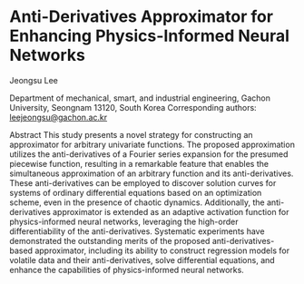 # Anti-Derivatives Approximator for Enhancing Physics-Informed Neural Networks
Jeongsu Lee

Department of mechanical, smart, and industrial engineering, Gachon University, Seongnam 13120, South Korea
Corresponding authors: leejeongsu@gachon.ac.kr 

Abstract
This study presents a novel strategy for constructing an approximator for arbitrary univariate functions. The proposed approximation utilizes the anti-derivatives of a Fourier series expansion for the presumed piecewise function, resulting in a remarkable feature that enables the simultaneous approximation of an arbitrary function and its anti-derivatives. These anti-derivatives can be employed to discover solution curves for systems of ordinary differential equations based on an optimization scheme, even in the presence of chaotic dynamics. Additionally, the anti-derivatives approximator is extended as an adaptive activation function for physics-informed neural networks, leveraging the high-order differentiability of the anti-derivatives. Systematic experiments have demonstrated the outstanding merits of the proposed anti-derivatives-based approximator, including its ability to construct regression models for volatile data and their anti-derivatives, solve differential equations, and enhance the capabilities of physics-informed neural networks.

